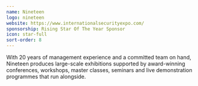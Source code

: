 ```yaml
---
name: Nineteen
logo: nineteen
website: https://www.internationalsecurityexpo.com/
sponsorship: Rising Star Of The Year Sponsor
icon: star-full
sort-order: 8
---
```

With 20 years of management experience and a committed team on hand, Nineteen produces large-scale exhibitions supported by award-winning conferences, workshops, master classes, seminars and live demonstration programmes that run alongside.